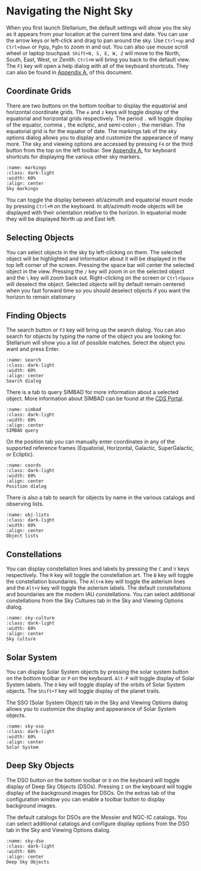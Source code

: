 # Navigating the Night Sky

When you first launch Stellarium, the default settings will show you the sky as it appears from your location at the current time and date. You can use the arrow keys or left-click and drag to pan around the sky. Use `Ctrl+up` and `Ctrl+down` or  `PgUp`, `PgDn` to zoom in and out. You can also use mouse scroll wheel or laptop touchpad. `Shift+N, S, E, W, Z` will move to the North, South, East, West, or Zenith. `Ctrl+H` will bring you back to the default view. The `F1` key will open a help dialog with all of the keyboard shortcuts. They can also be found in [Appendix A.](appendix-A.md) of this document.

## Coordinate Grids

There are two buttons on the bottom toolbar to display the equatorial and horizontal coordinate grids. The `e` and `z` keys will toggle display of the equatorial and horizontal grids respectively. The period `.` will toggle display of the equator, comma `,` the ecliptic, and semi-colon `;` the meridian. The equatorial grid is for the equator of date. The markings tab of the sky options dialog allows you to display and customize the appearance of many more. The sky and viewing options are accessed by pressing `F4` or the third button from the top on the left toolbar. See [Appendix A.](appendix-A.md) for keyboard shortcuts for displaying the various other sky markers.

```{figure} ./_images/stel-markings.png
:name: markings
:class: dark-light
:width: 60%
:align: center
Sky markings 
```

You can toggle the display between alt/azimuth and equatorial mount mode by pressing `Ctrl+M` on the keyboard. In alt/azimuth mode objects will be displayed with their orientation relative to the horizon. In equatorial mode they will be displayed North up and East left.

## Selecting Objects

You can select objects in the sky by left-clicking on them. The selected object will be highlighted and information about it will be displayed in the top left corner of the screen. Pressing the space bar will center the selected object in the view. Pressing the `/` key will zoom in on the selected object and the `\` key will zoom back out. Right-clicking on the screen or `Ctrl+Space` will deselect the object. Selected objects will by default remain centered when you fast forward time so you should deselect objects if you want the horizon to remain stationary

## Finding Objects

The search button or `F3` key will bring up the search dialog. You can also search for objects by typing the name of the object you are looking for. Stellarium will show you a list of possible matches. Select the object you want and press Enter.

```{figure} ./_images/stel-search.png
:name: search
:class: dark-light
:width: 60%
:align: center
Search dialog
```

There is a tab to query SIMBAD for more information about a selected object. More information about SIMBAD can be found at the [CDS Portal](http://simbad.cds.unistra.fr/simbad/).

```{figure} ./_images/stel-simbad.png
:name: simbad
:class: dark-light
:width: 60%
:align: center
SIMBAD query
```

On the position tab you can manually enter coordinates in any of the supported reference frames (Equatorial, Horizontal, Galactic, SuperGalactic, or Ecliptic).

```{figure} ./_images/stel-coords.png
:name: coords
:class: dark-light
:width: 60%
:align: center
Position dialog
```

There is also a tab to search for objects by name in the various catalogs and observing lists.

```{figure} ./_images/stel-lists.png
:name: obj-lists
:class: dark-light
:width: 60%
:align: center
Object lists
```

## Constellations

You can display constellation lines and labels by pressing the `C` and `V` keys respectively. The `R` key will toggle the constellation art. The `B` key will toggle the constellation boundaries. The `Alt+A` key will toggle the asterism lines and the `Alt+V` key will toggle the asterism labels. The default constellations and boundaries are the modern IAU constellations. You can select additional constellations from the Sky Cultures tab in the Sky and Viewing Options dialog.

```{figure} ./_images/stel-sky_culture.png
:name: sky-culture
:class: dark-light
:width: 60%
:align: center
Sky culture
```

## Solar System

You can display Solar System objects by pressing the solar system button on the bottom toolbar or `P` on the keyboard. `Alt-P` will toggle display of Solar System labels. The `O` key will toggle display of the orbits of Solar System objects. The `Shift+T` key will toggle display of the planet trails.

The SSO (Solar System Object) tab in the Sky and Viewing Options dialog allows you to customize the display and appearance of Solar System objects.

```{figure} ./_images/stel-sso.png
:name: sky-sso
:class: dark-light
:width: 60%
:align: center
Solar System
```

## Deep Sky Objects

The DSO button on the bottom toolbar or `D` on the keyboard will toggle display of Deep Sky Objects (DSOs). Pressing `I` on the keyboard will toggle display of the background images for DSOs. On the extras tab of the configuration window you can enable a toolbar button to display background images.

The default catalogs for DSOs are the Messier and NGC-IC catalogs. You can select additional catalogs and configure display options from the DSO tab in the Sky and Viewing Options dialog.

```{figure} ./_images/stel-dso.png
:name: sky-dso
:class: dark-light
:width: 60%
:align: center
Deep Sky Objects
```
